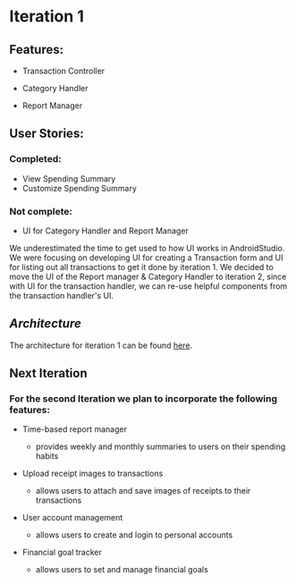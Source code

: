 # Iteration 1

## Features:

* Transaction Controller

* Category Handler

* Report Manager

## User Stories:

### Completed:

* View Spending Summary
* Customize Spending Summary

### Not complete:
* UI for Category Handler and Report Manager

We underestimated the time to get used to how UI works in AndroidStudio. We were focusing on developing UI for creating a Transaction form and UI for listing out all transactions to get it done by iteration 1. We decided to move the UI of the Report manager & Category Handler to iteration 2, since with UI for the transaction handler, we can re-use helpful components from the transaction handler's UI.



## *Architecture*
The architecture for iteration 1 can be found [here](./docs/Architecture_Diagram_Iteration1.pdf).

## Next Iteration

### For the second Iteration we plan to incorporate the following features:

* Time-based report manager
    - provides weekly and monthly summaries to users on their spending habits

* Upload receipt images to transactions
    - allows users to attach and save images of receipts to their transactions

* User account management
    - allows users to create and login to personal accounts

* Financial goal tracker
    - allows users to set and manage financial goals


